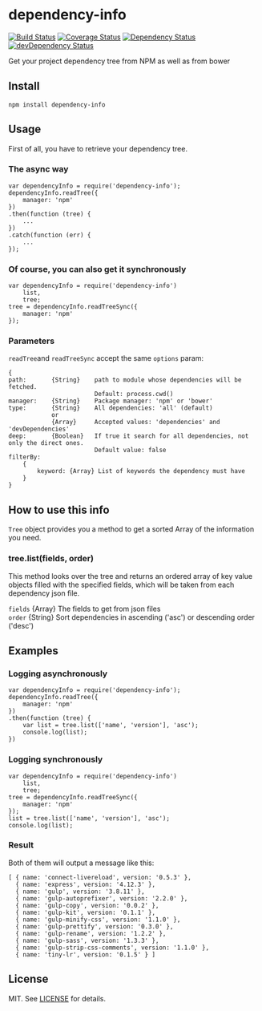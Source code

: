 # dependency-info 
[![Build Status](https://travis-ci.org/dmarchena/dependency-info.svg?branch=master)](https://travis-ci.org/dmarchena/dependency-info)
[![Coverage Status](https://coveralls.io/repos/dmarchena/dependency-info/badge.svg?branch=master)](https://coveralls.io/r/dmarchena/dependency-info?branch=master)
[![Dependency Status](https://david-dm.org/dmarchena/dependency-info.svg)](https://david-dm.org/dmarchena/dependency-info)
[![devDependency Status](https://david-dm.org/dmarchena/dependency-info/dev-status.svg)](https://david-dm.org/dmarchena/dependency-info#info=devDependencies)

Get your project dependency tree from NPM as well as from bower

## Install

    npm install dependency-info

## Usage

First of all, you have to retrieve your dependency tree.

### The async way

    var dependencyInfo = require('dependency-info');
    dependencyInfo.readTree({
        manager: 'npm'
    })
    .then(function (tree) {
        ...
    })
    .catch(function (err) {
        ...
    });

### Of course, you can also get it synchronously

	var dependencyInfo = require('dependency-info')
	    list, 
	    tree;
	tree = dependencyInfo.readTreeSync({
		manager: 'npm'
	});
	
### Parameters
`readTree`and `readTreeSync` accept the same `options` param:

```
{
path:       {String}    path to module whose dependencies will be fetched. 
                        Default: process.cwd() 
manager:    {String}    Package manager: 'npm' or 'bower'
type:       {String}    All dependencies: 'all' (default)
            or
            {Array}     Accepted values: 'dependencies' and 'devDependencies'
deep:       {Boolean}   If true it search for all dependencies, not only the direct ones. 
                        Default value: false
filterBy:   
    {
        keyword: {Array} List of keywords the dependency must have
    }
}
```

## How to use this info

`Tree` object provides you a method to get a sorted Array of the information you need.

### tree.list(fields, order)

This method looks over the tree and returns an ordered array of key value objects filled with the specified fields, which will be taken from each dependency json file.

`fields` {Array} The fields to get from json files  
`order` {String} Sort dependencies in ascending ('asc') or descending order ('desc')

## Examples

### Logging asynchronously

```
var dependencyInfo = require('dependency-info');
dependencyInfo.readTree({
	manager: 'npm'
})
.then(function (tree) {
	var list = tree.list(['name', 'version'], 'asc');
	console.log(list);
})
```

### Logging synchronously

```
var dependencyInfo = require('dependency-info')
    list, 
    tree;
tree = dependencyInfo.readTreeSync({
	manager: 'npm'
});
list = tree.list(['name', 'version'], 'asc');
console.log(list);
```

### Result

Both of them will output a message like this:

```
[ { name: 'connect-livereload', version: '0.5.3' },
  { name: 'express', version: '4.12.3' },
  { name: 'gulp', version: '3.8.11' },
  { name: 'gulp-autoprefixer', version: '2.2.0' },
  { name: 'gulp-copy', version: '0.0.2' },
  { name: 'gulp-kit', version: '0.1.1' },
  { name: 'gulp-minify-css', version: '1.1.0' },
  { name: 'gulp-prettify', version: '0.3.0' },
  { name: 'gulp-rename', version: '1.2.2' },
  { name: 'gulp-sass', version: '1.3.3' },
  { name: 'gulp-strip-css-comments', version: '1.1.0' },
  { name: 'tiny-lr', version: '0.1.5' } ]
```

## License
MIT. See [LICENSE](https://github.com/dmarchena/dependency-info/blob/master/LICENSE) for details.
